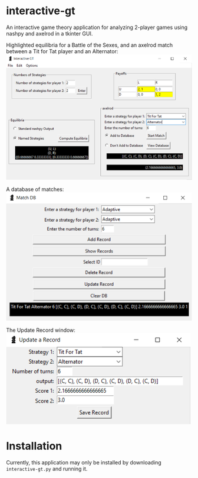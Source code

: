 # interactive-gt
An interactive game theory application for analyzing 2-player games using nashpy and axelrod in a tkinter GUI. 

Highlighted equilibria for a Battle of the Sexes, and an axelrod match between a Tit for Tat player and an Alternator: 
![bos and match](images/image1.png)

A database of matches: 
![db](images/image2.png)

The Update Record window:
![update](images/image3.png)

# Installation
Currently, this application may only be installed by downloading `interactive-gt.py` and running it. 